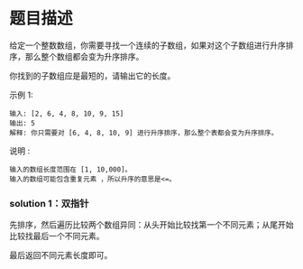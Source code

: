 # 题目描述
给定一个整数数组，你需要寻找一个连续的子数组，如果对这个子数组进行升序排序，那么整个数组都会变为升序排序。

你找到的子数组应是最短的，请输出它的长度。

示例 1:
    
    输入: [2, 6, 4, 8, 10, 9, 15]
    输出: 5
    解释: 你只需要对 [6, 4, 8, 10, 9] 进行升序排序，那么整个表都会变为升序排序。
说明 :

    输入的数组长度范围在 [1, 10,000]。
    输入的数组可能包含重复元素 ，所以升序的意思是<=。

### solution 1：双指针
先排序，然后遍历比较两个数组异同：从头开始比较找第一个不同元素；从尾开始比较找最后一个不同元素。

最后返回不同元素长度即可。
